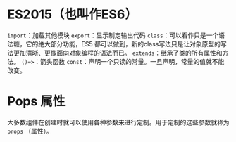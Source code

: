 # ES2015（也叫作ES6）
`import`：加载其他模块
`export`：显示制定输出代码
`class`：可以看作只是一个语法糖，它的绝大部分功能，ES5 都可以做到，新的class写法只是让对象原型的写法更加清晰、更像面向对象编程的语法而已。
`extends`：继承了类的所有属性和方法。
`()=>`：箭头函数
`const`：声明一个只读的常量。一旦声明，常量的值就不能改变。

# Pops 属性
大多数组件在创建时就可以使用各种参数来进行定制。用于定制的这些参数就称为 `props` （属性）。

